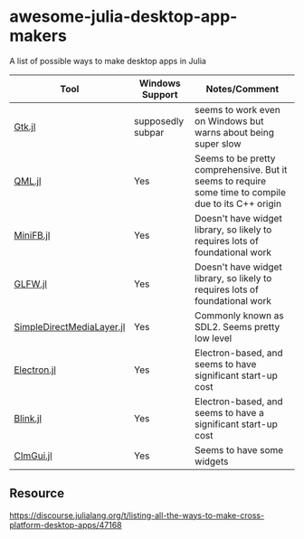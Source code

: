 # awesome-julia-desktop-app-makers
A list of possible ways to make desktop apps in Julia

| Tool                                                                                     | Windows Support   | Notes/Comment                                                                                        |
|------------------------------------------------------------------------------------------|-------------------|------------------------------------------------------------------------------------------------------|
| [Gtk.jl](https://github.com/JuliaGraphics/Gtk.jl)                                        | supposedly subpar | seems to work even on Windows but warns about being super slow                                       |
| [QML.jl](https://github.com/barche/QML.jl)                                               | Yes               | Seems to be pretty comprehensive. But it seems to require some time to compile due to its C++ origin |
| [MiniFB.jl](https://github.com/aviks/MiniFB.jl)                                          | Yes               | Doesn't have widget library, so likely to requires lots of foundational work                         |
| [GLFW.jl](https://github.com/JuliaGL/GLFW.jl)                                            | Yes               | Doesn't have widget library, so likely to requires lots of foundational work                         |
| [SimpleDirectMediaLayer.jl](https://github.com/jonathanBieler/SimpleDirectMediaLayer.jl) | Yes               | Commonly known as SDL2. Seems pretty low level                                                       |
| [Electron.jl](https://github.com/davidanthoff/Electron.jl)                               | Yes               | Electron-based, and seems to have significant start-up cost                                          |
| [Blink.jl](https://github.com/JuliaGizmos/Blink.jl)                                      | Yes               | Electron-based, and seems to have a significant start-up cost                                        |
| [CImGui.jl](https://github.com/Gnimuc/CImGui.jl)                                         | Yes               | Seems to have some widgets                                                                           |


## Resource

https://discourse.julialang.org/t/listing-all-the-ways-to-make-cross-platform-desktop-apps/47168
